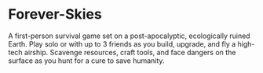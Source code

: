 # Forever-Skies
A first-person survival game set on a post-apocalyptic, ecologically ruined Earth. Play solo or with up to 3 friends as you build, upgrade, and fly a high-tech airship. Scavenge resources, craft tools, and face dangers on the surface as you hunt for a cure to save humanity.
